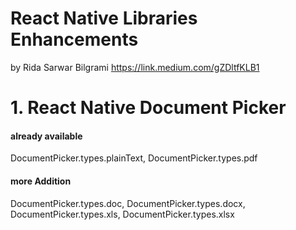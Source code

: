 # React Native Libraries Enhancements 
by Rida Sarwar Bilgrami https://link.medium.com/gZDltfKLB1


# 1. React Native Document Picker 

#### already available

DocumentPicker.types.plainText,
DocumentPicker.types.pdf

#### more Addition

DocumentPicker.types.doc,
DocumentPicker.types.docx,
DocumentPicker.types.xls,
DocumentPicker.types.xlsx
